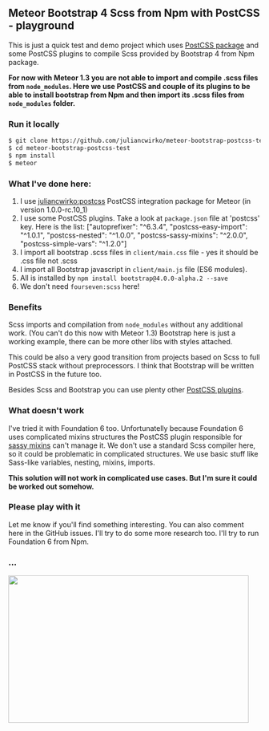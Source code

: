 ## Meteor Bootstrap 4 Scss from Npm with PostCSS - playground

This is just a quick test and demo project which uses [PostCSS package](https://github.com/juliancwirko/meteor-postcss/tree/meteor-1.3-in-progress) and some PostCSS plugins to compile Scss provided by Bootstrap 4 from Npm package.

**For now with Meteor 1.3 you are not able to import and compile .scss files from `node_modules`. Here we use PostCSS and couple of its plugins to be able to install bootstrap from Npm and then import its .scss files from `node_modules` folder.**

### Run it locally

```bash
$ git clone https://github.com/juliancwirko/meteor-bootstrap-postcss-test.git
$ cd meteor-bootstrap-postcss-test
$ npm install
$ meteor
```

### What I've done here:

1. I use [juliancwirko:postcss](https://github.com/juliancwirko/meteor-postcss/tree/meteor-1.3-in-progress) PostCSS integration package for Meteor (in version 1.0.0-rc.10_1)
2. I use some PostCSS plugins. Take a look at `package.json` file at 'postcss' key. Here is the list: ["autoprefixer": "^6.3.4", "postcss-easy-import": "^1.0.1", "postcss-nested": "^1.0.0", "postcss-sassy-mixins": "^2.0.0", "postcss-simple-vars": "^1.2.0"]
3. I import all bootstrap .scss files in `client/main.css` file - yes it should be .css file not .scss
4. I import all Bootstrap javascript in `client/main.js` file (ES6 modules).
5. All is installed by `npm install bootstrap@4.0.0-alpha.2 --save`
6. We don't need `fourseven:scss` here!

### Benefits

Scss imports and compilation from `node_modules` without any additional work. (You can't do this now with Meteor 1.3) Bootstrap here is just a working example, there can be more other libs with styles attached.

This could be also a very good transition from projects based on Scss to full PostCSS stack without preprocessors. I think that Bootstrap will be written in PostCSS in the future too.

Besides Scss and Bootstrap you can use plenty other [PostCSS plugins](http://postcss.parts/).

### What doesn't work

I've tried it with Foundation 6 too. Unfortunatelly because Foundation 6 uses complicated mixins structures the PostCSS plugin responsible for [sassy mixins](https://github.com/andyjansson/postcss-sassy-mixins) can't manage it. We don't use a standard Scss compiler here, so it could be problematic in complicated structures. We use basic stuff like Sass-like variables, nesting, mixins, imports.

**This solution will not work in complicated use cases. But I'm sure it could be worked out somehow.**

### Please play with it

Let me know if you'll find something interesting. You can also comment here in the GitHub issues.
I'll try to do some more research too. I'll try to run Foundation 6 from Npm.

### ...

<img src="https://media.giphy.com/media/f1ohcPEHABwWY/giphy.gif" width="480" height="294" />
